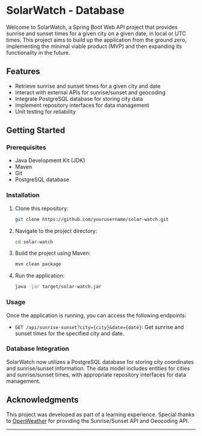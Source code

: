 # SolarWatch - Database

Welcome to SolarWatch, a Spring Boot Web API project that provides sunrise and sunset times for a given city on a given date, in local or UTC times. This project aims to build up the application from the ground zero, implementing the minimal viable product (MVP) and then expanding its functionality in the future.

## Features

- Retrieve sunrise and sunset times for a given city and date
- Interact with external APIs for sunrise/sunset and geocoding
- Integrate PostgreSQL database for storing city data
- Implement repository interfaces for data management
- Unit testing for reliability

## Getting Started

### Prerequisites

- Java Development Kit (JDK)
- Maven
- Git
- PostgreSQL database

### Installation

1. Clone this repository:

   ```bash
   git clone https://github.com/yourusername/solar-watch.git
   ```

2. Navigate to the project directory:

   ```bash
   cd solar-watch
   ```

3. Build the project using Maven:

   ```bash
   mvn clean package
   ```

4. Run the application:

   ```bash
   java -jar target/solar-watch.jar
   ```

### Usage

Once the application is running, you can access the following endpoints:

- `GET /api/sunrise-sunset?city={city}&date={date}`: Get sunrise and sunset times for the specified city and date.

### Database Integration

SolarWatch now utilizes a PostgreSQL database for storing city coordinates and sunrise/sunset information. The data model includes entities for cities and sunrise/sunset times, with appropriate repository interfaces for data management.

## Acknowledgments

This project was developed as part of a learning experience. Special thanks to [OpenWeather](https://openweathermap.org/) for providing the Sunrise/Sunset API and Geocoding API.

---